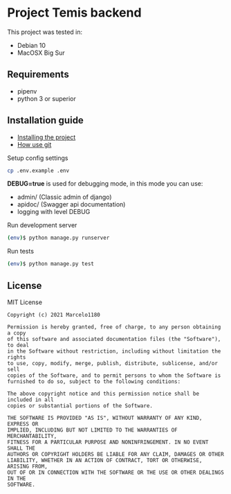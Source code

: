 # Project Temis backend

This project was tested in:
- Debian 10
- MacOSX Big Sur

## Requirements
  - pipenv
  - python 3 or superior

## Installation guide
* [Installing the project](INSTALL.md)
* [How use git](FAQ.md)

Setup config settings
```sh
cp .env.example .env
```
__DEBUG=true__ is used for debugging mode, in this mode you can use:
- admin/ (Classic admin of django)
- apidoc/ (Swagger api documentation)
- logging with level DEBUG

Run development server
```sh
(env)$ python manage.py runserver
```

Run tests
```sh
(env)$ python manage.py test
```

## License

MIT License

    Copyright (c) 2021 Marcelo1180
    
    Permission is hereby granted, free of charge, to any person obtaining a copy
    of this software and associated documentation files (the "Software"), to deal
    in the Software without restriction, including without limitation the rights
    to use, copy, modify, merge, publish, distribute, sublicense, and/or sell
    copies of the Software, and to permit persons to whom the Software is
    furnished to do so, subject to the following conditions:
    
    The above copyright notice and this permission notice shall be included in all
    copies or substantial portions of the Software.
    
    THE SOFTWARE IS PROVIDED "AS IS", WITHOUT WARRANTY OF ANY KIND, EXPRESS OR
    IMPLIED, INCLUDING BUT NOT LIMITED TO THE WARRANTIES OF MERCHANTABILITY,
    FITNESS FOR A PARTICULAR PURPOSE AND NONINFRINGEMENT. IN NO EVENT SHALL THE
    AUTHORS OR COPYRIGHT HOLDERS BE LIABLE FOR ANY CLAIM, DAMAGES OR OTHER
    LIABILITY, WHETHER IN AN ACTION OF CONTRACT, TORT OR OTHERWISE, ARISING FROM,
    OUT OF OR IN CONNECTION WITH THE SOFTWARE OR THE USE OR OTHER DEALINGS IN THE
    SOFTWARE.
